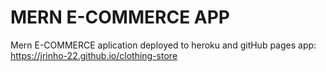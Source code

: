 # MERN E-COMMERCE APP
Mern E-COMMERCE aplication deployed to heroku and gitHub pages 
app: https://jrinho-22.github.io/clothing-store
